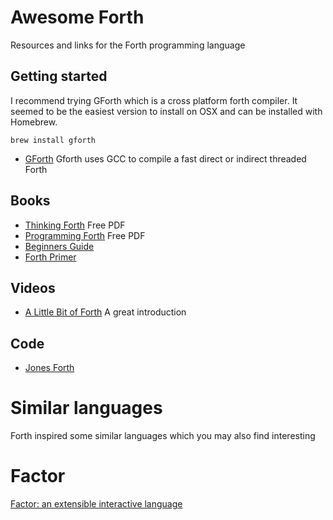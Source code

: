 # Awesome Forth

Resources and links for the Forth programming language

## Getting started

I recommend trying GForth which is a cross platform forth compiler. It seemed to be the easiest version to install on OSX and can be installed with Homebrew.

```
brew install gforth
```

+ [GForth](http://www.gnu.org/software/gforth/) Gforth uses GCC to compile a fast direct or indirect threaded Forth

## Books

+ [Thinking Forth](http://www.dnd.utwente.nl/~tim/colorforth/Leo-Brodie/thinking-forth.pdf) Free PDF
+ [Programming Forth](http://www.mpeforth.com/arena/ProgramForth.pdf) Free PDF
+ [Beginners Guide](http://galileo.phys.virginia.edu/classes/551.jvn.fall01/primer.htm)
+ [Forth Primer](http://ficl.sourceforge.net/pdf/Forth_Primer.pdf)

## Videos

+ [A Little Bit of Forth](https://www.youtube.com/watch?v=Q6FflPMHZP4) A great introduction

## Code

+ [Jones Forth](https://github.com/AlexandreAbreu/jonesforth/blob/master/jonesforth.S)

# Similar languages

Forth inspired some similar languages which you may also find interesting

# Factor

[Factor: an extensible interactive language](https://www.youtube.com/watch?v=f_0QlhYlS8g)
